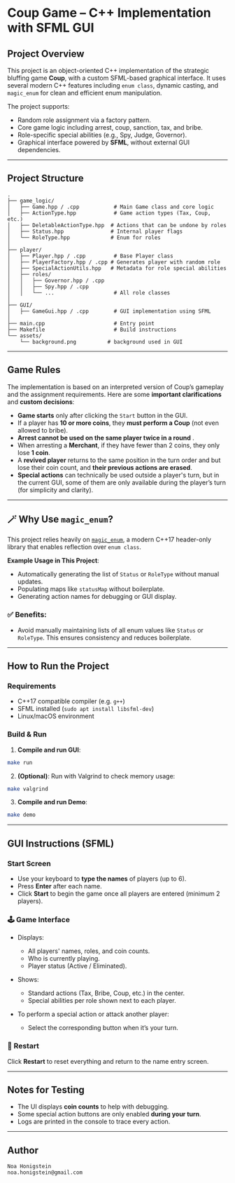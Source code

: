 

#  Coup Game – C++ Implementation with SFML GUI

##  Project Overview

This project is an object-oriented C++ implementation of the strategic bluffing game **Coup**, with a custom SFML-based graphical interface. It uses several modern C++ features including `enum class`, dynamic casting, and `magic_enum` for clean and efficient enum manipulation.

The project supports:

* Random role assignment via a factory pattern.
* Core game logic including arrest, coup, sanction, tax, and bribe.
* Role-specific special abilities (e.g., Spy, Judge, Governor).
* Graphical interface powered by **SFML**, without external GUI dependencies.

---

##  Project Structure

```
.
├── game_logic/
│   ├── Game.hpp / .cpp           # Main Game class and core logic
│   ├── ActionType.hpp            # Game action types (Tax, Coup, etc.)
│   ├── DeletableActionType.hpp  # Actions that can be undone by roles
│   ├── Status.hpp               # Internal player flags
│   └── RoleType.hpp             # Enum for roles
│
├── player/
│   ├── Player.hpp / .cpp         # Base Player class
│   ├── PlayerFactory.hpp / .cpp # Generates player with random role
│   ├── SpecialActionUtils.hpp   # Metadata for role special abilities
│   ├── roles/
│   │   ├── Governor.hpp / .cpp
│   │   ├── Spy.hpp / .cpp
│   │   └── ...                   # All role classes
│
├── GUI/
│   ├── GameGui.hpp / .cpp        # GUI implementation using SFML
│
├── main.cpp                      # Entry point
├── Makefile                      # Build instructions
└── assets/
    └── background.png          # background used in GUI
```

---

##  Game Rules 

The implementation is based on an interpreted version of Coup’s gameplay and the assignment requirements. Here are some **important clarifications** and **custom decisions**:

*  **Game starts** only after clicking the `Start` button in the GUI.
*  If a player has **10 or more coins**, they **must perform a Coup** (not even allowed to bribe).
*  **Arrest cannot be used on the same player twice in a round** .
*  When arresting a **Merchant**, if they have fewer than 2 coins, they only lose **1 coin**.
*  A **revived player** returns to the same position in the turn order and but lose their coin count,
  and **their previous actions are erased**.
*  **Special actions** can technically be used outside a player's turn,
  but in the current GUI, some of them are only available during the player’s turn (for simplicity and clarity).

---

## 🪄 Why Use `magic_enum`?

This project relies heavily on [`magic_enum`](https://github.com/Neargye/magic_enum), a modern C++17 header-only library that enables reflection over `enum class`.

**Example Usage in This Project**:

* Automatically generating the list of `Status` or `RoleType` without manual updates.
* Populating maps like `statusMap` without boilerplate.
* Generating action names for debugging or GUI display.

### ✅ Benefits:

* Avoid manually maintaining lists of all enum values like `Status` or `RoleType`. This ensures consistency and reduces boilerplate.

---

##  How to Run the Project

###  Requirements

* C++17 compatible compiler (e.g. `g++`)
* SFML installed (`sudo apt install libsfml-dev`)
* Linux/macOS environment

###  Build & Run

1. **Compile and run GUI**:

```bash
make run
```

2. **(Optional)**: Run with Valgrind to check memory usage:

```bash
make valgrind
```
3. **Compile and run Demo**: 

```bash
make demo
```

---

##  GUI Instructions (SFML)

###  Start Screen

* Use your keyboard to **type the names** of players (up to 6).
* Press **Enter** after each name.
* Click **Start** to begin the game once all players are entered (minimum 2 players).

### 🕹️ Game Interface

* Displays:

  * All players' names, roles, and coin counts.
  * Who is currently playing.
  * Player status (Active / Eliminated).
* Shows:

  * Standard actions (Tax, Bribe, Coup, etc.) in the center.
  * Special abilities per role shown next to each player.
* To perform a special action or attack another player:

  * Select the corresponding button when it’s your turn.

### 🔁 Restart

Click **Restart** to reset everything and return to the name entry screen.

---

## Notes for Testing

* The UI displays **coin counts** to help with debugging.
* Some special action buttons are only enabled **during your turn**.
* Logs are printed in the console to trace every action.


---

##  Author
    Noa Honigstein
    noa.honigstein@gmail.com

